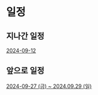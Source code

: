 # 일정


## 지나간 일정

[2024-09-12](2024-09-12)

## 앞으로 일정

[2024-09-27 (금) ~ 2024.09.29 (일)](2024-09-27)
